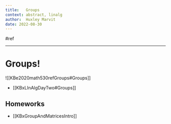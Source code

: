 ```yaml
---
title:   Groups
context: abstract, linalg
author:  Huxley Marvit
date: 2022-08-30
---
```


#ref

***

# Groups!

![[KBe2020math530refGroups#Groups]] 
- [[KBxLInAlgDayTwo#Groups]]


## Homeworks
- [[KBxGroupAndMatricesIntro]]
